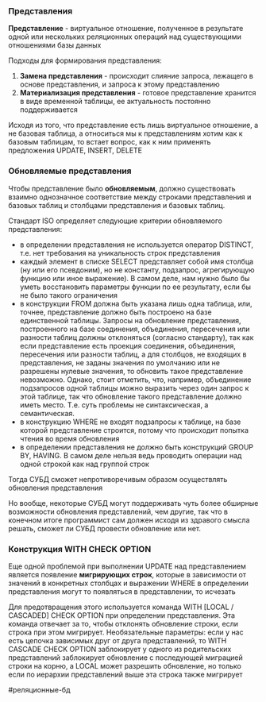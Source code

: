 ### Представления

**Представление** - виртуальное отношение, полученное в результате одной или нескольких реляционных операций над существующими отношениями базы данных

Подходы для формирования представления:
1. **Замена представления** - происходит слияние запроса, лежащего в основе представления, и запроса к этому представлению
2. **Материализация представления** - готовое представление хранится в виде временной таблицы, ее актуальность постоянно поддерживается

Исходя из того, что представление есть лишь виртуальное отношение, а не базовая таблица, а относиться мы к представлениям хотим как к базовым таблицам, то встает вопрос, как к ним применять предложения UPDATE, INSERT, DELETE

### Обновляемые представления

Чтобы представление было **обновляемым**, должно существовать взаимно однозначное соответствие между строками представления и базовых таблиц и столбцами представления и базовых таблиц. 

Стандарт ISO определяет следующие критерии обновляемого представления:
- в определении представления не используется оператор DISTINCT, т.е. нет требования на уникальность строк представления
- каждый элемент в списке SELECT представляет собой имя столбца (ну или его псевдоним), но не константу, подзапрос, агрегирующую функцию или иное выражение). В самом деле, нам нужно было бы уметь восстановить параметры функции по ее результату, если бы не было такого ограничения
- в конструкции FROM должна быть указана лишь одна таблица, или, точнее, представление должно быть построено на базе единственной таблицы. Запросы на обновление представления, построенного на базе соединения, объединения, пересечения или разности таблиц должны отклоняться (согласно стандарту), так как если представление есть проекция соединения, объединения, пересечения или разности таблиц, а для столбцов, не входящих в представления, не заданы значения по умолчанию или не разрешены нулевые значения, то обновить такое представление невозможно. 
	Однако, стоит отметить, что, например, объединение подзапросов одной таблицы можно выразить через один запрос к этой таблице, так что обновление такого представление должно иметь место. Т.е. суть проблемы не синтаксическая, а семантическая.
- в конструкцию WHERE не входят подзапросы к таблице, на базе которой представление строится, потому что происходит попытка чтения во время обновления
- в определении представления не должно быть конструкций GROUP BY, HAVING. В самом деле нельзя ведь проводить операции над одной строкой как над группой строк

Тогда СУБД сможет непротиворечивым образом осуществлять обновления представления

Но вообще, некоторые СУБД могут поддерживать чуть более обширные возможности обновления представлений, чем другие, так что в конечном итоге программист сам должен исходя из здравого смысла решать, сможет ли СУБД провести обновление или нет.

### Конструкция WITH CHECK OPTION

Еще одной проблемой при выполнении UPDATE над представлением является появление **мигрирующих строк**, которые в зависимости от значений в конкретных столбцах и выражении WHERE в определении представления могут то появляться в представлении, то исчезать

Для предотвращения этого используется команда WITH [LOCAL / CASCADED] CHECK OPTION при определении представления. Эта команда отвечает за то, чтобы отклонять обновление строки, если строка при этом мигрирует.
Необязательные параметры: если у нас есть цепочка зависимых друг от друга представлений, то WITH CASCADE CHECK OPTION заблокирует у одного из родительских представлений заблокирует обновление с последующей миграцией строки на корню,  а LOCAL может разрешить обновление, но только если по иерархии представлений выше эта строка также мигрирует

#реляционные-бд 
